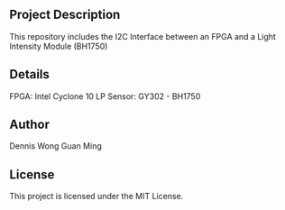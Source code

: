 ## Project Description
This repository includes the I2C Interface between an FPGA and a Light Intensity Module (BH1750)

## Details 
FPGA: Intel Cyclone 10 LP 
Sensor: GY302 - BH1750

## Author
Dennis Wong Guan Ming 

## License

This project is licensed under the MIT License.  
